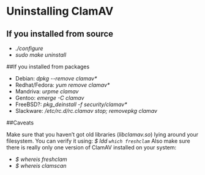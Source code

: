 # Uninstalling ClamAV #

## If you installed from source

* _./configure_
* _sudo make uninstall_

##If you installed from packages

* Debian: _dpkg --remove clamav*_
* Redhat/Fedora: _yum remove clamav*_
* Mandriva: _urpme clamav_
* Gentoo: _emerge -C clamav_
* FreeBSD?: _pkg_deinstall -f security/clamav*_
* Slackware: _/etc/rc.d/rc.clamav stop; removepkg clamav_

##Caveats

Make sure that you haven’t got old libraries (_libclamav.so_) lying around your filesystem. You can verify it using: _$ ldd `which freshclam`_
Also make sure there is really only one version of ClamAV installed on your system:

* _$ whereis freshclam_
* _$ whereis clamscan_
